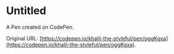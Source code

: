 # Untitled

A Pen created on CodePen.

Original URL: [https://codepen.io/khalil-the-styleful/pen/oggKgxa](https://codepen.io/khalil-the-styleful/pen/oggKgxa).


